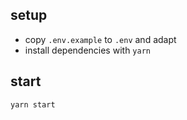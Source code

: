 ## setup
- copy `.env.example` to `.env` and adapt
- install dependencies with `yarn`

## start
`yarn start`
